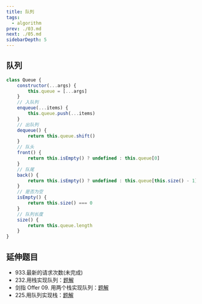 ```yaml
---
title: 队列
tags: 
  - algorithm
prev: ./03.md
next: ./05.md
sidebarDepth: 5
---
```


## 队列

```js
class Queue {
    constructor(...args) {
        this.queue = [...args]
    }
    // 入队列
    enqueue(...items) {
        this.queue.push(...items)
    }
    // 出队列
    dequeue() {
        return this.queue.shift()
    }
    // 队头
    front() {
        return this.isEmpty() ? undefined : this.queue[0]
    }
    // 队尾
    back() {
        return this.isEmpty() ? undefined : this.queue[this.size() - 1]
    }
    // 是否为空
    isEmpty() {
        return this.size() === 0
    }
    // 队列长度
    size() {
        return this.queue.length
    }
}
```

## 延伸题目
- 933.最新的请求次数(未完成)
- 232.用栈实现队列：[题解](../leetCode/0232.md)
- 剑指 Offer 09. 用两个栈实现队列：[题解](../codingInterviews/09.md)
- 225.用队列实现栈：[题解](../leetCode/0225.md)

